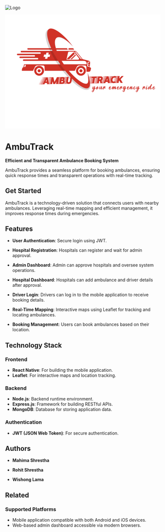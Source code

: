 ![Logo](https://img.atom.com/story_images/visual_images/1671197546-750x450.jpg?class=show)

![AmbuTrack Logo](./frontend/assets/AmbuTrackLogo.png "AmbuTrack Logo")

# AmbuTrack

**Efficient and Transparent Ambulance Booking System**

AmbuTrack provides a seamless platform for booking ambulances, ensuring quick response times and transparent operations with real-time tracking.

## Get Started

AmbuTrack is a technology-driven solution that connects users with nearby ambulances. Leveraging real-time mapping and efficient management, it improves response times during emergencies.

## Features

- **User Authentication**: Secure login using JWT.

- **Hospital Registration**: Hospitals can register and wait for admin approval.

- **Admin Dashboard**: Admin can approve hospitals and oversee system operations.

- **Hospital Dashboard**: Hospitals can add ambulance and driver details after approval.

- **Driver Login**: Drivers can log in to the mobile application to receive booking details.

- **Real-Time Mapping**: Interactive maps using Leaflet for tracking and locating ambulances.

- **Booking Management**: Users can book ambulances based on their location.

## Technology Stack

### Frontend

- **React Native**: For building the mobile application.
- **Leaflet**: For interactive maps and location tracking.

### Backend

- **Node.js**: Backend runtime environment.
- **Express.js**: Framework for building RESTful APIs.
- **MongoDB**: Database for storing application data.

### Authentication

- **JWT (JSON Web Token)**: For secure authentication.

## Authors

- **Mahima Shrestha**

- **Rohit Shrestha**

- **Wishong Lama**

## Related

### Supported Platforms

- Mobile application compatible with both Android and iOS devices.
- Web-based admin dashboard accessible via modern browsers.
